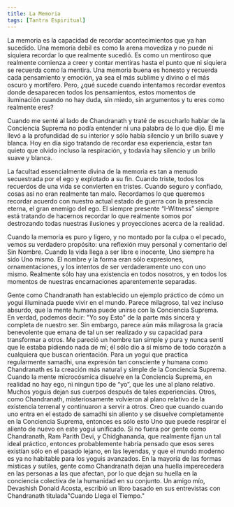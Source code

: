```yaml
---
title: La Memoria
tags: [Tantra Espiritual]
---
```

La memoria es la capacidad de recordar acontecimientos que ya han sucedido. Una memoria debil es como la arena movediza y no puede ni siquiera recordar lo que realmente sucedió. Es como un mentiroso que realmente comienza a creer y contar mentiras hasta el punto que ni siquiera se recuerda como la mentira. Una memoria buena es honesto y recuerda cada pensamiento y emoción, ya sea el más sublime y divino o el más oscuro y mortífero. Pero, ¿qué sucede cuando intentamos recordar eventos donde desaparecen todos los pensamientos, estos momentos de iluminación cuando no hay duda, sin miedo, sin argumentos y tu eres como realmente eres? 

Cuando me senté al lado de Chandranath y traté de escucharlo hablar de la Conciencia Suprema no podía entender ni una palabra de lo que dijo. Él me llevó a la profundidad de su interior y sólo había silencio y un brillo suave y blanca. Hoy en día sigo tratando de recordar esa experiencia, estar tan quieto que olvido incluso la respiración, y todavía hay silencio y un brillo suave y blanca.

La facultad essencialmente divina de la memoria es tan a menudo secuestrada por el ego y explotado a su fin. Cuando triste, todos los recuerdos de una vida se convierten en tristes. Cuando seguro y confiado, cosas así no eran realmente tan malo. Recordamos lo que queremos recordar acuerdo con nuestro actual estado de guerra con la presencia eterna, el gran enemigo del ego. El siempre presente “I-Witness” siempre está tratando de hacernos recordar lo que realmente somos por destrozando todas nuestras ilusiones y proyecciones acerca de la realidad.

Cuando la memoria es puro y ligero, y no montado por la culpa o el pecado, vemos su verdadero propósito: una reflexión muy personal y comentario del Sin Nombre. Cuando la vida llega a ser libre e inocente, Uno siempre ha sido Uno mismo. El nombre y la forma eran sólo expresiones, ornamentaciones, y los intentos de ser verdaderamente uno con uno mismo. Realmente sólo hay una existencia en todos nosotros, y en todos los momentos de nuestras encarnaciones aparentemente separadas.

Gente como Chandranath han establecido un ejemplo práctico de cómo un yogui illuminada puede vivir en el mundo. Parece milagroso, tal vez incluso absurdo, que la mente humana puede unirse con la Conciencia Suprema. En verdad, podemos decir: "Yo soy Esto" de la parte más sincera y completa de nuestro ser. Sin embargo, parece aún más milagrosa la gracia benevolente que emana de tal un ser realizado y su capacidad para transformar a otros. Me pareció un hombre tan simple y pura y nunca sentí que le estaba pidiendo nada de mí; él sólo dio a sí mismo de todo corazón a cualquiera que buscan orientación. Para un yogui que practica regularmente samadhi, una expresión tan consciente y humana como Chandranath es la creación más natural y simple de la Conciencia Suprema. Cuando la mente microcósmica disuelve en la Conciencia Suprema, en realidad no hay ego, ni ningun tipo de “yo”, que les une al plano relativo. Muchos yoguis dejan sus cuerpos después de tales experiencias. Otros, como Chandranath, misteriosamente volvieron al plano relativo de la existencia terrenal y continuaron a servir a otros. Creo que cuando cuando uno entra en el estado de samadhi sin aliento y se disuelve completamente en la Conciencia Suprema, entonces es sólo esto Uno que puede respirar el aliento de nuevo en este yogui unificado. Si no fuera por gente como Chandranath, Ram Parith Devi, y Chidghananda, que realmente fijan un tal ideal práctico, entonces probablemente habría pensado que esos seres existían sólo en el pasado lejano, en las leyendas, y que el mundo moderno es ya no habitable para los yoguis avanzados. En la mayoría de las formas místicas y sutiles, gente como Chandranath dejan una huella imperecedera en las personas a las que afectan, por lo que dejan su huella en la conciencia colectiva de la humanidad en su conjunto. Un amigo mío, Devashish Donald Acosta, escribió un libro basado en sus entrevistas con Chandranath titulada"Cuando Llega el Tiempo."
